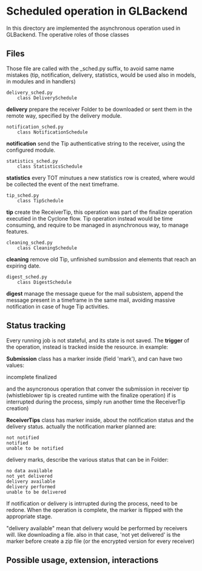 
# Scheduled operation in GLBackend

In this directory are implemented the asynchronous operation used in GLBackend. The operative
roles of those classes 

## Files

Those file are called with the \_sched.py suffix, to avoid same name mistakes (tip,
notification, delivery, statistics, would be used also in models, in modules and in handlers)

    delivery_sched.py
        class DeliverySchedule

 **delivery** prepare the receiver Folder to be downloaded or sent them in the remote way,
 specified by the delivery module.

    notification_sched.py
        class NotificationSchedule

 **notification** send the Tip authenticative string to the receiver, using the configured
 module.

    statistics_sched.py
        class StatisticsSchedule

 **statistics** every TOT minutues a new statistics row is created, where would be collected
 the event of the next timeframe. 

    tip_sched.py
        class TipSchedule

 **tip** create the ReceiverTip, this operation was part of the finalize operation executied
 in the Cyclone flow. Tip operation instead would be time consuming, and require to be managed
 in asynchronous way, to manage features.

    cleaning_sched.py
        class CleaningSchedule

 **cleaning** remove old Tip, unfinished sumibssion and elements that reach an expiring date.

    digest_sched.py
        class DigestSchedule

 **digest** manage the message queue for the mail subsistem, append the message present in a
 timeframe in the same mail, avoiding massive notification in case of huge Tip activities.

## Status tracking

Every running job is not stateful, and its state is not saved. The **trigger** of the
operation, instead is tracked inside the resource. in example:

**Submission** class has a marker inside (field 'mark'), and can have two values:

   incomplete
   finalized

and the asyncronous operation that conver the submission in receiver tip (whistleblower tip
is created runtime with the finalize operation) if is interrupted during the process, simply 
run another time the ReceiverTip creation)

**ReceiverTips** class has marker inside, about the notification status and the delivery
status. actually the notification marker planned are:

    not notified
    notified
    unable to be notified

delivery marks, describe the various status that can be in Folder:

    no data available
    not yet delivered
    delivery available 
    delivery performed 
    unable to be delivered

If notification or delivery is intrrupted during the process, need to be redone. When the
operation is complete, the marker is flipped with the appropriate stage.

"delivery available" mean that delivery would be performed by receivers will. like downloading
a file. also in that case, 'not yet delivered' is the marker before create a zip file (or the 
encrypted version for every receiver)

## Possible usage, extension, interactions
